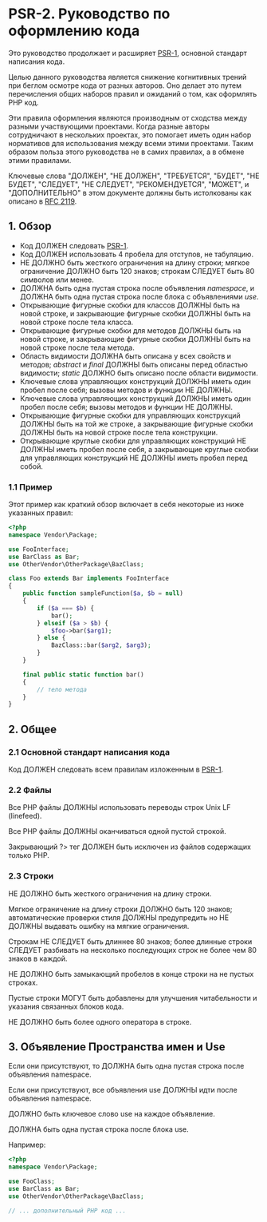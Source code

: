 # PSR-2. Руководство по оформлению кода

Это руководство продолжает и расширяет [PSR-1](http://idealcms.ru/blog/PSR-1-basic-coding-standard.html), основной стандарт написания кода.

Целью данного руководства является снижение когнитивных трений при беглом осмотре кода от разных авторов. Оно делает это путем перечисления общих наборов правил и ожиданий о том, как оформлять PHP код.

Эти правила оформления являются производным от сходства между разными участвующими проектами. Когда разные авторы сотрудничают в нескольких проектах, это помогает иметь один набор нормативов для использования между всеми этими проектами. Таким образом польза этого руководства не в самих правилах, а в обмене этими правилами.

Ключевые слова "ДОЛЖЕН", "НЕ ДОЛЖЕН", "ТРЕБУЕТСЯ", "БУДЕТ", "НЕ БУДЕТ", "СЛЕДУЕТ", "НЕ СЛЕДУЕТ", "РЕКОМЕНДУЕТСЯ", "МОЖЕТ", и "ДОПОЛНИТЕЛЬНО" в этом документе должны быть истолкованы как описано в [RFC 2119](https://www.ietf.org/rfc/rfc2119.txt).

## 1. Обзор
* Код ДОЛЖЕН следовать [PSR-1](http://idealcms.ru/blog/PSR-1-basic-coding-standard.html).
* Код ДОЛЖЕН использовать 4 пробела для отступов, не табуляцию.
* НЕ ДОЛЖНО быть жесткого ограничения на длину строки; мягкое ограничение ДОЛЖНО быть 120 знаков; строкам СЛЕДУЕТ быть 80 символов или менее.
* ДОЛЖНА быть одна пустая строка после объявления *namespace*, и ДОЛЖНА быть одна пустая строка после блока с объявлениями *use*.
* Открывающие фигурные скобки для классов ДОЛЖНЫ быть на новой строке, и закрывающие фигурные скобки ДОЛЖНЫ быть на новой строке после тела класса.
* Открывающие фигурные скобки для методов ДОЛЖНЫ быть на новой строке, и закрывающие фигурные скобки ДОЛЖНЫ быть на новой строке после тела метода.
* Область видимости ДОЛЖНА быть описана у всех свойств и методов; *abstract* и *final* ДОЛЖНЫ быть описаны перед областью видимости; *static* ДОЛЖНО быть описано после области видимости.
* Ключевые слова управляющих конструкций ДОЛЖНЫ иметь один пробел после себя; вызовы методов и функции НЕ ДОЛЖНЫ.
* Ключевые слова управляющих конструкций ДОЛЖНЫ иметь один пробел после себя; вызовы методов и функции НЕ ДОЛЖНЫ.
* Открывающие фигурные скобки для управляющих конструкций ДОЛЖНЫ быть на той же строке, а закрывающие фигурные скобки ДОЛЖНЫ быть на новой строке после тела конструкции.
* Открывающие круглые скобки для управляющих конструкций НЕ ДОЛЖНЫ иметь пробел после себя, а закрывающие круглые скобки для управляющих конструкций НЕ ДОЛЖНЫ иметь пробел перед собой.

### 1.1 Пример 
Этот пример как краткий обзор включает в себя некоторые из ниже указанных правил:
```php
<?php
namespace Vendor\Package;

use FooInterface;
use BarClass as Bar;
use OtherVendor\OtherPackage\BazClass;

class Foo extends Bar implements FooInterface
{
    public function sampleFunction($a, $b = null)
    {
        if ($a === $b) {
            bar();
        } elseif ($a > $b) {
            $foo->bar($arg1);
        } else {
            BazClass::bar($arg2, $arg3);
        }
    }

    final public static function bar()
    {
        // тело метода
    }
}
```

## 2. Общее
### 2.1 Основной стандарт написания кода
Код ДОЛЖЕН следовать всем правилам изложенным в [PSR-1](https://github.com/php-fig/fig-standards/blob/master/accepted/PSR-1-basic-coding-standard.md).
### 2.2 Файлы 
Все PHP файлы ДОЛЖНЫ использовать переводы строк Unix LF (linefeed).

Все PHP файлы ДОЛЖНЫ оканчиваться одной пустой строкой.

Закрывающий ?> тег ДОЛЖЕН быть исключен из файлов содержащих только PHP.
### 2.3 Строки
НЕ ДОЛЖНО быть жесткого ограничения на длину строки.

Мягкое ограничение на длину строки ДОЛЖНО быть 120 знаков; автоматические проверки стиля ДОЛЖНЫ предупредить но НЕ ДОЛЖНЫ выдавать ошибку на мягкие ограничения.

Строкам НЕ СЛЕДУЕТ быть длиннее 80 знаков; более длинные строки СЛЕДУЕТ разбивать на несколько последующих строк не более чем 80 знаков в каждой.

НЕ ДОЛЖНО быть замыкающий пробелов в конце строки на не пустых строках.

Пустые строки МОГУТ быть добавлены для улучшения читабельности и указания связанных блоков кода.

НЕ ДОЛЖНО быть более одного оператора в строке.

## 3. Объявление Пространства имен и Use
Если они присутствуют, то ДОЛЖНА быть одна пустая строка после объявления namespace.

Если они присутствуют, все объявления use ДОЛЖНЫ идти после объявления namespace.

ДОЛЖНО быть ключевое слово use на каждое объявление.

ДОЛЖНА быть одна пустая строка после блока use.

Например:
```php
<?php
namespace Vendor\Package;

use FooClass;
use BarClass as Bar;
use OtherVendor\OtherPackage\BazClass;

// ... дополнительный PHP код ...
```